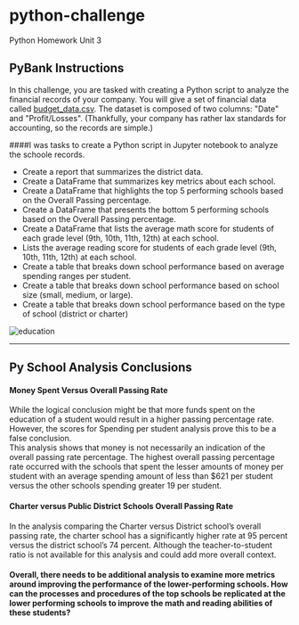# python-challenge
Python Homework Unit 3
## PyBank Instructions

In this challenge, you are tasked with creating a Python script to analyze the financial records of your company. You will give a set of financial data called [budget_data.csv](PyBank/Resources/budget_data.csv). The dataset is composed of two columns: "Date" and "Profit/Losses". (Thankfully, your company has rather lax standards for accounting, so the records are simple.)

####I was tasks to create a Python script in Jupyter notebook to analyze the schoole records.
* Create a report that summarizes the district data.  
* Create a DataFrame that summarizes key metrics about each school.
* Create a DataFrame that highlights the top 5 performing schools based on the Overall Passing percentage.
* Create a DataFrame that presents the bottom 5 performing schools based on the Overall Passing percentage.
* Create a DataFrame that lists the average math score for students of each grade level (9th, 10th, 11th, 12th) at each school.
* Lists the average reading score for students of each grade level (9th, 10th, 11th, 12th) at each school.
* Create a table that breaks down school performance based on average spending ranges per student.
* Create a table that breaks down school performance based on school size (small, medium, or large).
* Create a table that breaks down school performance based on the type of school (district or charter)


![education](https://user-images.githubusercontent.com/100793119/185687160-f47975ba-1f81-4a3c-9c5c-866b7e54b031.png)

***

## Py School Analysis Conclusions
#### Money Spent Versus Overall Passing Rate<br>
While the logical conclusion might be that more funds spent on the education of a student would result in a higher passing percentage rate.  However, the scores for Spending per student analysis prove this to be a false conclusion.<br>  This analysis shows that money is not necessarily an indication of the overall passing rate percentage.  The highest overall passing percentage rate occurred with the schools that spent the lesser amounts of money per student with an average spending amount of less than $621 per student versus the other schools spending greater 19 per student.


#### Charter versus Public District Schools Overall Passing Rate<br>
In the analysis comparing the Charter versus District school’s overall passing rate, the charter school has a significantly higher rate at 95 percent versus the district school’s 74 percent. Although the teacher-to-student ratio is not available for this analysis and could add more overall context.

#### Overall, there needs to be additional analysis to examine more metrics around improving the performance of the lower-performing schools. How can the processes and procedures of the top schools be replicated at the lower performing schools to improve the math and reading abilities of these students?



